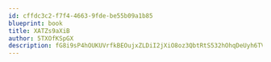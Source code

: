 ```yaml
---
id: cffdc3c2-f7f4-4663-9fde-be55b09a1b85
blueprint: book
title: XATZs9aXiB
author: 5TXOfKSpGX
description: fG8i9sP4hOUKUVrfkBEOujxZLDiI2jXiO8oz3QbtRtS532hOhqDeUyh6TVgNjCIQKIL6oqy4YfVh4su5H073aA1OzyhPPLpXlbxd
---
```

